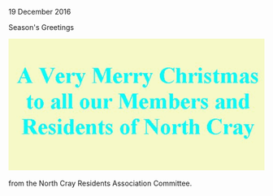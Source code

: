 19 December 2016

Season's Greetings

![Image](images/nm0150_1.gif)

from the North Cray Residents Association Committee.
